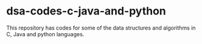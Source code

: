 # dsa-codes-c-java-and-python
This repository has codes for some of the data structures and algorithms in C, Java and python languages.
